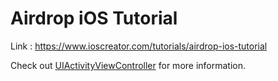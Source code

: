 # Airdrop iOS Tutorial 

Link : https://www.ioscreator.com/tutorials/airdrop-ios-tutorial

Check out [UIActivityViewController](https://nshipster.com/uiactivityviewcontroller/) for more information.

